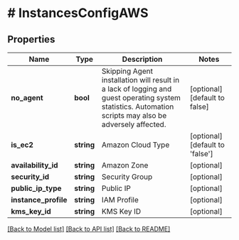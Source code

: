 # # InstancesConfigAWS

## Properties

Name | Type | Description | Notes
------------ | ------------- | ------------- | -------------
**no_agent** | **bool** | Skipping Agent installation will result in a lack of logging and guest operating system statistics. Automation scripts may also be adversely affected. | [optional] [default to false]
**is_ec2** | **string** | Amazon Cloud Type | [optional] [default to 'false']
**availability_id** | **string** | Amazon Zone | [optional]
**security_id** | **string** | Security Group | [optional]
**public_ip_type** | **string** | Public IP | [optional]
**instance_profile** | **string** | IAM Profile | [optional]
**kms_key_id** | **string** | KMS Key ID | [optional]

[[Back to Model list]](../../README.md#models) [[Back to API list]](../../README.md#endpoints) [[Back to README]](../../README.md)
